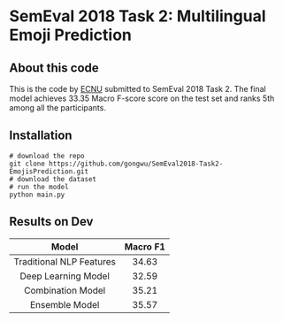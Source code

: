 # SemEval 2018 Task 2: Multilingual Emoji Prediction

## About this code

This is the code by [ECNU](http://aclweb.org/anthology/S18-1068) submitted to SemEval 2018 Task 2. The final model achieves 33.35 Macro
F-score score on the test set and ranks 5th among all the participants. 

## Installation

```
# download the repo
git clone https://github.com/gongwu/SemEval2018-Task2-EmojisPrediction.git
# download the dataset
# run the model
python main.py
```

## Results on Dev

|          Model           | Macro F1 |
| :----------------------: | :------: |
| Traditional NLP Features |  34.63   |
|   Deep Learning Model    |  32.59   |
|    Combination Model     |  35.21   |
|      Ensemble Model      |  35.57   |